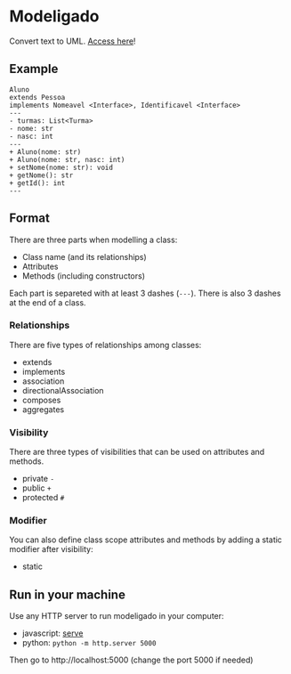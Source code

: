 # Modeligado

Convert text to UML. [Access here](https://matheusgr.github.io/modeligado/edit.html)!

## Example

```
Aluno
extends Pessoa
implements Nomeavel <Interface>, Identificavel <Interface>
---
- turmas: List<Turma>
- nome: str
- nasc: int
---
+ Aluno(nome: str)
+ Aluno(nome: str, nasc: int)
+ setNome(nome: str): void
+ getNome(): str
+ getId(): int
---
```

## Format

There are three parts when modelling a class:

* Class name (and its relationships)
* Attributes
* Methods (including constructors)

Each part is separeted with at least 3 dashes (`---`). There is also 3 dashes at the end of a class.

### Relationships 

There are five types of relationships among classes:

* extends
* implements
* association
* directionalAssociation
* composes
* aggregates

### Visibility
There are three types of visibilities that can be used on attributes and methods.

* private ```-```
* public ```+```
* protected ```#```

### Modifier
You can also define class scope attributes and methods by adding a static modifier after visibility:

* static

## Run in your machine

Use any HTTP server to run modeligado in your computer:

- javascript: [serve](https://www.npmjs.com/package/serve)
- python: `python -m http.server 5000`

Then go to http://localhost:5000 (change the port 5000 if needed)
